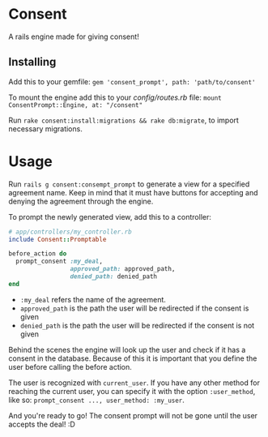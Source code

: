# Consent
A rails engine made for giving consent!

## Installing
Add this to your gemfile: `gem 'consent_prompt', path: 'path/to/consent'`

To mount the engine add this to your *config/routes.rb* file: `mount ConsentPrompt::Engine, at: "/consent"`

Run `rake consent:install:migrations && rake db:migrate`, to import necessary migrations.

# Usage
Run `rails g consent:consempt_prompt` to generate a view for a specified agreement name. Keep in mind that it must have buttons for accepting and denying the agreement through the engine.

To prompt the newly generated view, add this to a controller:
```ruby
# app/controllers/my_controller.rb
include Consent::Promptable

before_action do
  prompt_consent :my_deal,
                 approved_path: approved_path,
                 denied_path: denied_path
end
```

- `:my_deal` refers the name of the agreement.
- `approved_path` is the path the user will be redirected if the consent is given
- `denied_path` is the path the user will be redirected if the consent is not given

Behind the scenes the engine will look up the user and check if it has a consent in the database. Because of this it is important that you define the user before calling the before action.

The user is recognized with `current_user`. If you have any other method for reaching the current user, you can specify it with the option `:user_method`, like so: `prompt_consent ..., user_method: :my_user`.

And you're ready to go! The consent prompt will not be gone until the user accepts the deal! :D
